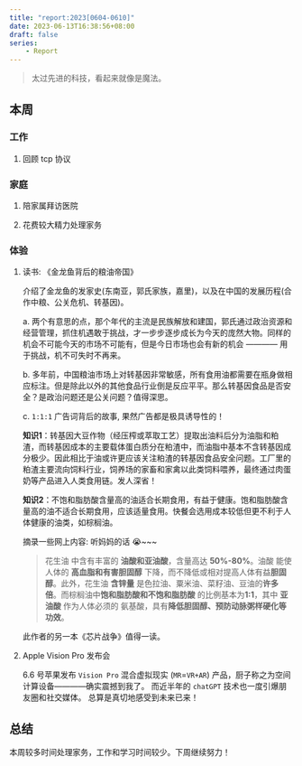 ```yaml
---
title: "report:2023[0604-0610]"
date: 2023-06-13T16:38:56+08:00
draft: false
series:
    - Report
---
```


> 太过先进的科技，看起来就像是魔法。

## 本周

### 工作

1. 回顾 tcp 协议

### 家庭

1. 陪家属拜访医院

2. 花费较大精力处理家务


### 体验

1. 读书: 《金龙鱼背后的粮油帝国》

    介绍了金龙鱼的发家史(东南亚，郭氏家族，嘉里)，以及在中国的发展历程(合作中粮、公关危机、转基因)。

    a. 两个有意思的点，那个年代的主流是民族解放和建国，郭氏通过政治资源和经营管理，抓住机遇敢于挑战，才一步步逐步成长为今天的庞然大物。同样的机会不可能今天的市场不可能有，但是今日市场也会有新的机会 ———— 用于挑战，机不可失时不再来。

    b. 多年前，中国粮油市场上对转基因非常敏感，所有食用油都需要在瓶身做相应标注。但是除此以外的其他食品行业倒是反应平平。那么转基因食品是否安全？是政治问题还是公关问题？值得深思。

    c. `1:1:1` 广告词背后的故事, 果然广告都是极具诱导性的！
   

    **知识1**：转基因大豆作物（经压榨或萃取工艺）提取出油料后分为油脂和粕渣，而转基因成本的主要载体蛋白质分在粕渣中，而油脂中基本不含转基因成分极少。因此相比于油或许更应该关注粕渣的转基因食品安全问题。工厂里的粕渣主要流向饲料行业，饲养场的家畜和家禽以此类饲料喂养，最终通过肉蛋奶等产品进入人类食用链。发人深省！

    **知识2**：不饱和脂肪酸含量高的油适合长期食用，有益于健康。饱和脂肪酸含量高的油不适合长期食用，应该适量食用。快餐会选用成本较低但更不利于人体健康的油类，如棕榈油。

    摘录一些网上内容: 听妈妈的话 😭~~~
    > 花生油 中含有丰富的 **油酸和亚油酸**，含量高达 **50%-80%**。油酸 能使人体的 **高血脂和有害胆固醇** 下降，而不降低或相对提高人体有益**胆固醇**。此外，花生油 **含锌量** 是色拉油、粟米油、菜籽油、豆油的**许多倍**。而棕榈油中**饱和脂肪酸和不饱和脂肪酸** 的比例基本为**1:1**，其中 **亚油酸** 作为人体必须的 氨基酸，具有**降低胆固醇、预防动脉粥样硬化等功效**。


    此作者的另一本《芯片战争》值得一读。


2. Apple Vision Pro 发布会

    6.6 号苹果发布 `Vision Pro` 混合虚拟现实 (`MR`=`VR+AR`) 产品，厨子称之为空间计算设备————确实震撼到我了。
而近半年的 `chatGPT` 技术也一度引爆朋友圈和社交媒体。
总算是真切地感受到未来已来！

## 总结

本周较多时间处理家务，工作和学习时间较少。下周继续努力！
